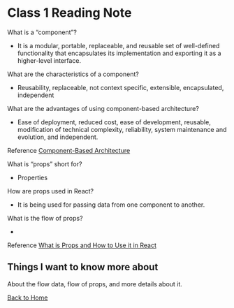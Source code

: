 # Class 1 Reading Note

What is a “component”?

- It is a modular, portable, replaceable, and reusable set of well-defined functionality that encapsulates its implementation and exporting it as a higher-level interface.

What are the characteristics of a component?

- Reusability, replaceable, not context specific, extensible, encapsulated, independent

What are the advantages of using component-based architecture?

- Ease of deployment, reduced cost, ease of development, reusable, modification of technical complexity, reliability, system maintenance and evolution, and independent.

Reference [Component-Based Architecture](https://www.tutorialspoint.com/software_architecture_design/component_based_architecture.htm)  

What is “props” short for?

- Properties

How are props used in React?

- It is being used for passing data from one component to another.

What is the flow of props?

-

Reference [What is Props and How to Use it in React](https://itnext.io/what-is-props-and-how-to-use-it-in-react-da307f500da0)  

## Things I want to know more about

About the flow data, flow of props, and more details about it.


[Back to Home](../../README.md)
